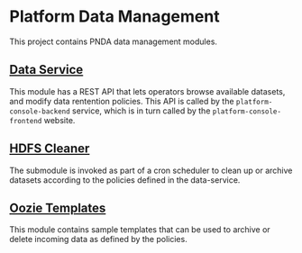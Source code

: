 # Platform Data Management

This project contains PNDA data management modules.

## [Data Service](data-service/README.md)

This module has a REST API that lets operators browse available datasets, and modify data rentention policies. This API is called by the `platform-console-backend` service, which is in turn called by the `platform-console-frontend` website.

## [HDFS Cleaner](hdfs-cleaner/README.md)

The submodule is invoked as part of a cron scheduler to clean up or archive datasets according to the policies defined in the data-service.

## [Oozie Templates](oozie-templates/README.md)

This module contains sample templates that can be used to archive or delete incoming data as defined by the policies. 